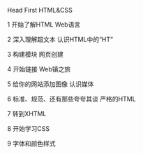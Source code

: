 Head First HTML&CSS

1 开始了解HTML Web语言

2 深入理解超文本 认识HTML中的“HT”

3 构建模块 网页创建

4 开始链接 Web镇之旅

5 给你的网站添加图像 认识媒体

6 标准、规范、还有那些夸夸其谈 严格的HTML

7 转到XHTML

8 开始学习CSS

9 字体和颜色样式
